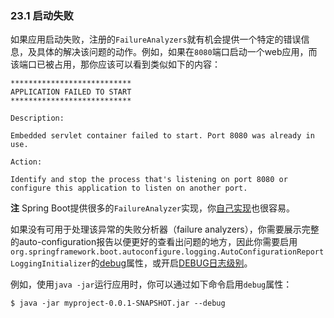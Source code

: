 ### 23.1 启动失败
如果应用启动失败，注册的`FailureAnalyzers`就有机会提供一个特定的错误信息，及具体的解决该问题的动作。例如，如果在`8080`端口启动一个web应用，而该端口已被占用，那你应该可以看到类似如下的内容：
```properties
***************************
APPLICATION FAILED TO START
***************************

Description:

Embedded servlet container failed to start. Port 8080 was already in use.

Action:

Identify and stop the process that's listening on port 8080 or configure this application to listen on another port.
```
**注** Spring Boot提供很多的`FailureAnalyzer`实现，你[自己实现](http://docs.spring.io/spring-boot/docs/1.4.1.RELEASE/reference/htmlsingle/#howto-failure-analyzer)也很容易。

如果没有可用于处理该异常的失败分析器（failure analyzers），你需要展示完整的auto-configuration报告以便更好的查看出问题的地方，因此你需要启用`org.springframework.boot.autoconfigure.logging.AutoConfigurationReportLoggingInitializer`的[debug](http://docs.spring.io/spring-boot/docs/1.4.1.RELEASE/reference/htmlsingle/#boot-features-external-config)属性，或开启[DEBUG日志级别](http://docs.spring.io/spring-boot/docs/1.4.1.RELEASE/reference/htmlsingle/#boot-features-custom-log-levels)。

例如，使用`java -jar`运行应用时，你可以通过如下命令启用`debug`属性：
```shell
$ java -jar myproject-0.0.1-SNAPSHOT.jar --debug
```
